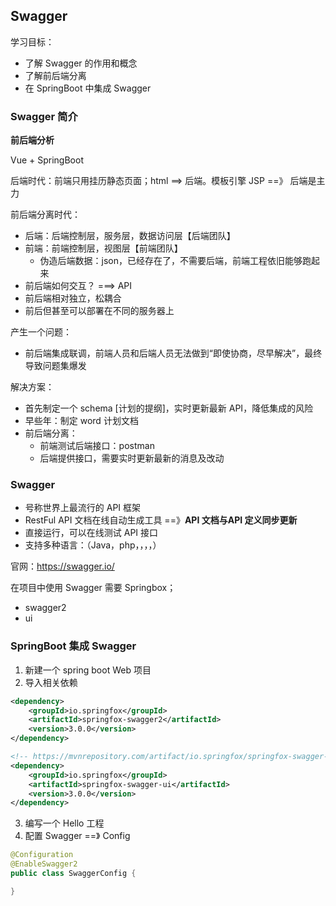 ## Swagger

学习目标：

- 了解 Swagger 的作用和概念
- 了解前后端分离
- 在 SpringBoot 中集成 Swagger

### Swagger 简介

**前后端分析**

Vue + SpringBoot

后端时代：前端只用挂历静态页面；html ==> 后端。模板引擎 JSP ==》 后端是主力



前后端分离时代：

- 后端：后端控制层，服务层，数据访问层【后端团队】
- 前端：前端控制层，视图层【前端团队】
  - 伪造后端数据：json，已经存在了，不需要后端，前端工程依旧能够跑起来
- 前后端如何交互？ ===>  API
- 前后端相对独立，松耦合
- 前后但甚至可以部署在不同的服务器上

产生一个问题：

- 前后端集成联调，前端人员和后端人员无法做到“即使协商，尽早解决”，最终导致问题集爆发

解决方案：

- 首先制定一个 schema [计划的提纲]，实时更新最新 API，降低集成的风险
- 早些年：制定 word 计划文档
- 前后端分离：
  - 前端测试后端接口：postman
  - 后端提供接口，需要实时更新最新的消息及改动

### Swagger

- 号称世界上最流行的 API 框架
- RestFul API 文档在线自动生成工具 ==》**API 文档与API 定义同步更新**
- 直接运行，可以在线测试 API 接口
- 支持多种语言：（Java，php，，，，）

官网：https://swagger.io/

在项目中使用 Swagger 需要 Springbox；

- swagger2
- ui

### SpringBoot 集成 Swagger

1. 新建一个 spring boot    Web 项目
2. 导入相关依赖



```xml
<dependency>
    <groupId>io.springfox</groupId>
    <artifactId>springfox-swagger2</artifactId>
    <version>3.0.0</version>
</dependency>

<!-- https://mvnrepository.com/artifact/io.springfox/springfox-swagger-ui -->
<dependency>
    <groupId>io.springfox</groupId>
    <artifactId>springfox-swagger-ui</artifactId>
    <version>3.0.0</version>
</dependency>

```

3. 编写一个 Hello 工程
4. 配置 Swagger ==》 Config

```java
@Configuration
@EnableSwagger2
public class SwaggerConfig {

}
```























